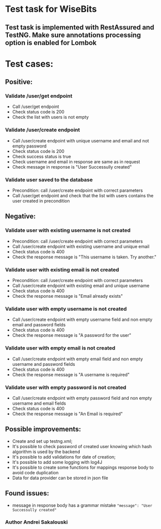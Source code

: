 # Test task for WiseBits

## Test task is implemented with RestAssured and TestNG. Make sure annotations processing option is enabled for Lombok

# Test cases: 
## Positive:

### Validate /user/get endpoint
* Call /user/get endpoint
* Check status code is 200
* Check the list with users is not empty

### Validate /user/create endpoint
* Call /user/create endpoint with unique username and email and not empty password
* Check status code is 200
* Check success status is true
* Check username and email in response are same as in request
* Check message in response is "User Successully created"

### Validate user saved to the database
* Precondition: call /user/create endpoint with correct parameters
* Call /user/get endpoint and check that the list with users contains the user created in precondition


## Negative:

### Validate user with existing username is not created
* Precondition: call /user/create endpoint with correct parameters
* Call /user/create endpoint with existing username and unique email
* Check status code is 400
* Check the response message is "This username is taken. Try another."

### Validate user with existing email is not created
* Precondition: call /user/create endpoint with correct parameters
* Call /user/create endpoint with existing email and unique username
* Check status code is 400
* Check the response message is "Email already exists"

### Validate user with empty username is not created
* Call /user/create endpoint with empty username field and non empty email and password fields
* Check status code is 400
* Check the response message is "A password for the user"

### Validate user with empty email is not created
* Call /user/create endpoint with empty email field and non empty username and password fields
* Check status code is 400
* Check the response message is "A username is required"

### Validate user with empty password is not created
* Call /user/create endpoint with empty password field and non empty username and email fields
* Check status code is 400
* Check the response message is "An Email is required"

## Possible improvements:
* Create and set up testng.xml;
* It's possible to check password of created user knowing which hash algorithm is used by the backend
* It's possible to add validations for date of creation;
* It's possible to add some logging with log4J
* It's possible to create some functions for mappings response body to avoid code duplication
* Data for data provider can be stored in json file

## Found issues:
* message in response body has a grammar mistake
```"message": "User Successully created"```

### Author Andrei Sakalouski